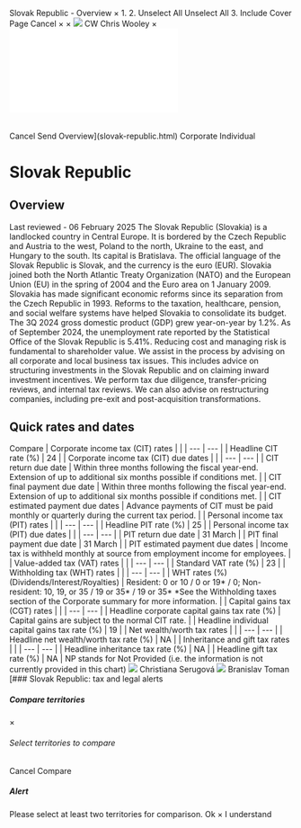 Slovak Republic - Overview
×
1.
2.
Unselect All
Unselect All
3.
Include Cover Page
Cancel
×
×
![](-/media/world-wide-tax-summaries/attachments/global---chris-wooley.ashx%3Frev=ac5e5f3223b34096b1afc2a6009c7320&revision=ac5e5f32-23b3-4096-b1af-c2a6009c7320&hash=859B7ADC84DC2CBEC9760E9E6EE7DE6D0A8BFCDF)
CW
Chris Wooley
×
![](slovak-republic.html)
######
Cancel
Send
Overview](slovak-republic.html)
Corporate
Individual
# Slovak Republic
## Overview
Last reviewed - 06 February 2025
The Slovak Republic (Slovakia) is a landlocked country in Central Europe. It is bordered by the Czech Republic and Austria to the west, Poland to the north, Ukraine to the east, and Hungary to the south. Its capital is Bratislava. The official language of the Slovak Republic is Slovak, and the currency is the euro (EUR).
Slovakia joined both the North Atlantic Treaty Organization (NATO) and the European Union (EU) in the spring of 2004 and the Euro area on 1 January 2009. Slovakia has made significant economic reforms since its separation from the Czech Republic in 1993. Reforms to the taxation, healthcare, pension, and social welfare systems have helped Slovakia to consolidate its budget.
The 3Q 2024 gross domestic product (GDP) grew year-on-year by 1.2%. As of September 2024, the unemployment rate reported by the Statistical Office of the Slovak Republic is 5.41%.
Reducing cost and managing risk is fundamental to shareholder value. We assist in the process by advising on all corporate and local business tax issues. This includes advice on structuring investments in the Slovak Republic and on claiming inward investment incentives. We perform tax due diligence, transfer-pricing reviews, and internal tax reviews. We can also advise on restructuring companies, including pre-exit and post-acquisition transformations.
## Quick rates and dates
Compare
| Corporate income tax (CIT) rates | |
| --- | --- |
| Headline CIT rate (%) | 24 |
| Corporate income tax (CIT) due dates | |
| --- | --- |
| CIT return due date | Within three months following the fiscal year-end. Extension of up to additional six months possible if conditions met. |
| CIT final payment due date | Within three months following the fiscal year-end. Extension of up to additional six months possible if conditions met. |
| CIT estimated payment due dates | Advance payments of CIT must be paid monthly or quarterly during the current tax period. |
| Personal income tax (PIT) rates | |
| --- | --- |
| Headline PIT rate (%) | 25 |
| Personal income tax (PIT) due dates | |
| --- | --- |
| PIT return due date | 31 March |
| PIT final payment due date | 31 March |
| PIT estimated payment due dates | Income tax is withheld monthly at source from employment income for employees. |
| Value-added tax (VAT) rates | |
| --- | --- |
| Standard VAT rate (%) | 23 |
| Withholding tax (WHT) rates | |
| --- | --- |
| WHT rates (%) (Dividends/Interest/Royalties) | Resident: 0 or 10 / 0 or 19\* / 0;  Non-resident: 10, 19, or 35 / 19 or 35\* / 19 or 35\*  \*See the Withholding taxes section of the Corporate summary for more information. |
| Capital gains tax (CGT) rates | |
| --- | --- |
| Headline corporate capital gains tax rate (%) | Capital gains are subject to the normal CIT rate. |
| Headline individual capital gains tax rate (%) | 19 |
| Net wealth/worth tax rates | |
| --- | --- |
| Headline net wealth/worth tax rate (%) | NA |
| Inheritance and gift tax rates | |
| --- | --- |
| Headline inheritance tax rate (%) | NA |
| Headline gift tax rate (%) | NA |
NP stands for Not Provided (i.e. the information is not currently provided in this chart)
![](-/media/world-wide-tax-summaries/attachments/slovak_republic---christiana_serugova.ashx%3Frev=5c4300d2b1a14925bf39ea6964de2dc1&revision=5c4300d2-b1a1-4925-bf39-ea6964de2dc1&hash=83BBD9810BB912860D5F7F1AAD6CB819C206A457)
Christiana Serugová
![](-/media/world-wide-tax-summaries/attachments/slovak-republic--branislav-toman.ashx%3Frev=d805753b45804a35bc2580d2679ef333&revision=d805753b-4580-4a35-bc25-80d2679ef333&hash=D5436468AF6B6B9CD415F264AC840BADAF676367)
Branislav Toman
[### Slovak Republic: tax and legal alerts
##### Compare territories
×
###### Select territories to compare
#####
Cancel
Compare
##### Alert
Please select at least two territories for comparison.
Ok
×
I understand